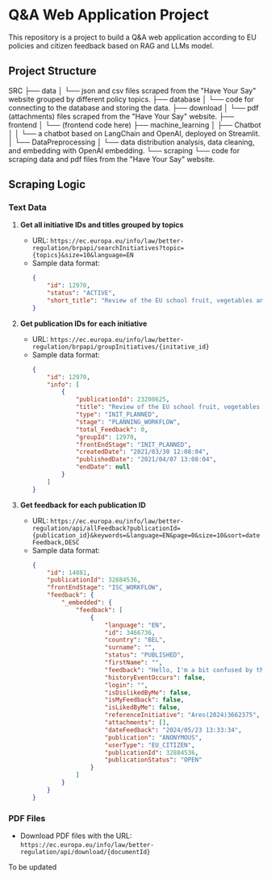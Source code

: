 # Q&A Web Application Project

This repository is a project to build a Q&A web application according to EU policies and citizen feedback based on RAG and LLMs model.

## Project Structure


SRC
├── data
│ └── json and csv files scraped from the "Have Your Say" website grouped by different policy topics.
├── database
│ └── code for connecting to the database and storing the data.
├── download
│ └── pdf (attachments) files scraped from the "Have Your Say" website.
├── frontend
│ └── (frontend code here)
├── machine_learning
│ ├── Chatbot
│ │ └── a chatbot based on LangChain and OpenAI, deployed on Streamlit.
│ └── DataPreprocessing
│ └── data distribution analysis, data cleaning, and embedding with OpenAI embedding.
└── scraping
└── code for scraping data and pdf files from the "Have Your Say" website.

## Scraping Logic

### Text Data

1. **Get all initiative IDs and titles grouped by topics**
    - URL: `https://ec.europa.eu/info/law/better-regulation/brpapi/searchInitiatives?topic={topics}&size=10&language=EN`
    - Sample data format:
      ```json
      {
          "id": 12970,
          "status": "ACTIVE",
          "short_title": "Review of the EU school fruit, vegetables and milk scheme"
      }
      ```

2. **Get publication IDs for each initiative**
    - URL: `https://ec.europa.eu/info/law/better-regulation/brpapi/groupInitiatives/{initative_id}`
    - Sample data format:
      ```json
      {
          "id": 12970,
          "info": [
              {
                  "publicationId": 23208625,
                  "title": "Review of the EU school fruit, vegetables and milk scheme",
                  "type": "INIT_PLANNED",
                  "stage": "PLANNING_WORKFLOW",
                  "total_Feedback": 0,
                  "groupId": 12970,
                  "frontEndStage": "INIT_PLANNED",
                  "createdDate": "2021/03/30 12:08:04",
                  "publishedDate": "2021/04/07 13:08:04",
                  "endDate": null
              }
          ]
      }
      ```

3. **Get feedback for each publication ID**
    - URL: `https://ec.europa.eu/info/law/better-regulation/api/allFeedback?publicationId={publication_id}&keywords=&language=EN&page=0&size=10&sort=dateFeedback,DESC`
    - Sample data format:
      ```json
      {
          "id": 14081,
          "publicationId": 32884536,
          "frontEndStage": "ISC_WORKFLOW",
          "feedback": {
              "_embedded": {
                  "feedback": [
                      {
                          "language": "EN",
                          "id": 3466736,
                          "country": "BEL",
                          "surname": "",
                          "status": "PUBLISHED",
                          "firstName": "",
                          "feedback": "Hello, I'm a bit confused by this deleguated regulation...",
                          "historyEventOccurs": false,
                          "login": "",
                          "isDislikedByMe": false,
                          "isMyFeedback": false,
                          "isLikedByMe": false,
                          "referenceInitiative": "Ares(2024)3662375",
                          "attachments": [],
                          "dateFeedback": "2024/05/23 13:33:34",
                          "publication": "ANONYMOUS",
                          "userType": "EU_CITIZEN",
                          "publicationId": 32884536,
                          "publicationStatus": "OPEN"
                      }
                  ]
              }
          }
      }
      ```

### PDF Files

- Download PDF files with the URL: `https://ec.europa.eu/info/law/better-regulation/api/download/{documentId}`

To be updated